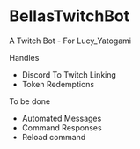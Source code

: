 # BellasTwitchBot
A Twitch Bot - For Lucy_Yatogami

Handles
- Discord To Twitch Linking
- Token Redemptions

To be done
- Automated Messages
- Command Responses
- Reload command
